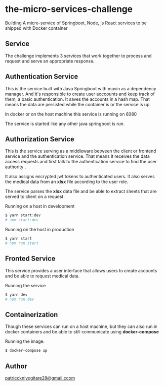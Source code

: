 # the-micro-services-challenge
Building A micro-service of Springboot, Node, js React services to be shipped with Docker container

## Service

The challenge implements 3 services that work together to process and request and serve an appropriate response.

## Authentication Service

This is the service built with Java Springboot with mavin as a dependency manager. And it's responsible to create user acccounts and keep track of them,  a basic authentication.
It saves the accounts in a hash map. That means the data are persisted while the container is or the service is up.

In docker or on the host machine this service is running on 8080


The service is started like any other java springboot is run.

## Authorization Service

This is the service serving as a middleware between the client or frontend service and the authentication service. That means it receives the data access requests
and first talk to the authentication service to find the user authority .

It also assigns encrypted jwt tokens to authenticated users.
It also serves the medical data from an **xlsx** file according to the user role.

The service parses the **xlsx** data file and be able to extract sheets that are served to client on a request.

Running on a host in development

```sh
$ yarn start:dev
# npm start:dev
```

Running on the host in production

```sh
$ yarn start
# npm run start
```

## Fronted Service

This service provides a user interface that allows users to create accounts and be able to request medical data.

Running the service 

```sh
$ yarn dev
# npm run dev
```

## Containerization

Though these services can run on a host machine, but they can also run in docker containers and be able to still communicate using **docker-compose**

Running the image.

```sh
$ docker-compose up
```

## Author
patricckniyogitare28@gmail.ccom
